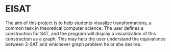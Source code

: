 # EISAT
The aim of this project is to help students visualize transformations, a common task in theoretical computer science. The user defines a construction for SAT, and the program will display a visualization of this construction as a graph. This may help the user understand the equivalence between 3-SAT and whichever graph problem he or she desires. 
